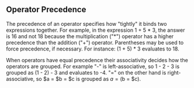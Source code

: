 ## Operator Precedence ##
The precedence of an operator specifies how "tightly" it binds two expressions together. For example, in the expression 1 + 5 * 3, the answer is 16 and not 18 because the multiplication ("*") operator has a higher precedence than the addition ("+") operator. Parentheses may be used to force precedence, if necessary. For instance: (1 + 5) * 3 evaluates to 18.

When operators have equal precedence their associativity decides how the operators are grouped. For example "-" is left-associative, so 1 - 2 - 3 is grouped as (1 - 2) - 3 and evaluates to -4. "=" on the other hand is right-associative, so $a = $b = $c is grouped as $a = ($b = $c).